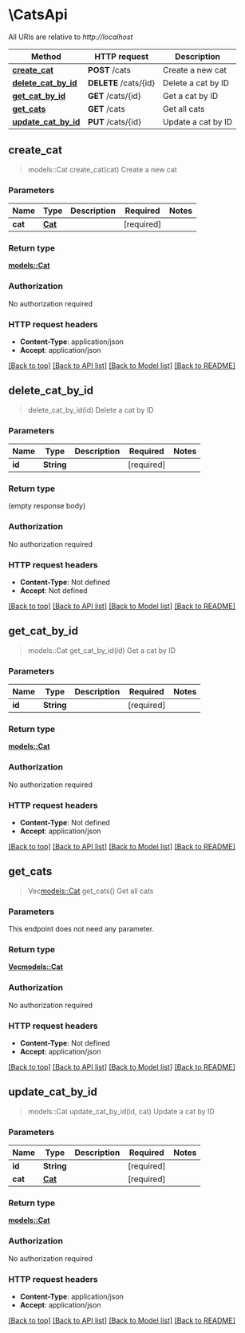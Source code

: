# \CatsApi

All URIs are relative to *http://localhost*

Method | HTTP request | Description
------------- | ------------- | -------------
[**create_cat**](CatsApi.md#create_cat) | **POST** /cats | Create a new cat
[**delete_cat_by_id**](CatsApi.md#delete_cat_by_id) | **DELETE** /cats/{id} | Delete a cat by ID
[**get_cat_by_id**](CatsApi.md#get_cat_by_id) | **GET** /cats/{id} | Get a cat by ID
[**get_cats**](CatsApi.md#get_cats) | **GET** /cats | Get all cats
[**update_cat_by_id**](CatsApi.md#update_cat_by_id) | **PUT** /cats/{id} | Update a cat by ID



## create_cat

> models::Cat create_cat(cat)
Create a new cat

### Parameters


Name | Type | Description  | Required | Notes
------------- | ------------- | ------------- | ------------- | -------------
**cat** | [**Cat**](Cat.md) |  | [required] |

### Return type

[**models::Cat**](Cat.md)

### Authorization

No authorization required

### HTTP request headers

- **Content-Type**: application/json
- **Accept**: application/json

[[Back to top]](#) [[Back to API list]](../README.md#documentation-for-api-endpoints) [[Back to Model list]](../README.md#documentation-for-models) [[Back to README]](../README.md)


## delete_cat_by_id

> delete_cat_by_id(id)
Delete a cat by ID

### Parameters


Name | Type | Description  | Required | Notes
------------- | ------------- | ------------- | ------------- | -------------
**id** | **String** |  | [required] |

### Return type

 (empty response body)

### Authorization

No authorization required

### HTTP request headers

- **Content-Type**: Not defined
- **Accept**: Not defined

[[Back to top]](#) [[Back to API list]](../README.md#documentation-for-api-endpoints) [[Back to Model list]](../README.md#documentation-for-models) [[Back to README]](../README.md)


## get_cat_by_id

> models::Cat get_cat_by_id(id)
Get a cat by ID

### Parameters


Name | Type | Description  | Required | Notes
------------- | ------------- | ------------- | ------------- | -------------
**id** | **String** |  | [required] |

### Return type

[**models::Cat**](Cat.md)

### Authorization

No authorization required

### HTTP request headers

- **Content-Type**: Not defined
- **Accept**: application/json

[[Back to top]](#) [[Back to API list]](../README.md#documentation-for-api-endpoints) [[Back to Model list]](../README.md#documentation-for-models) [[Back to README]](../README.md)


## get_cats

> Vec<models::Cat> get_cats()
Get all cats

### Parameters

This endpoint does not need any parameter.

### Return type

[**Vec<models::Cat>**](Cat.md)

### Authorization

No authorization required

### HTTP request headers

- **Content-Type**: Not defined
- **Accept**: application/json

[[Back to top]](#) [[Back to API list]](../README.md#documentation-for-api-endpoints) [[Back to Model list]](../README.md#documentation-for-models) [[Back to README]](../README.md)


## update_cat_by_id

> models::Cat update_cat_by_id(id, cat)
Update a cat by ID

### Parameters


Name | Type | Description  | Required | Notes
------------- | ------------- | ------------- | ------------- | -------------
**id** | **String** |  | [required] |
**cat** | [**Cat**](Cat.md) |  | [required] |

### Return type

[**models::Cat**](Cat.md)

### Authorization

No authorization required

### HTTP request headers

- **Content-Type**: application/json
- **Accept**: application/json

[[Back to top]](#) [[Back to API list]](../README.md#documentation-for-api-endpoints) [[Back to Model list]](../README.md#documentation-for-models) [[Back to README]](../README.md)

